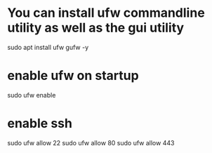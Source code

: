 # You can install ufw commandline utility as well as the gui utility
sudo apt install ufw gufw -y
# enable ufw on startup
sudo ufw enable
# enable ssh
sudo ufw allow 22
sudo ufw allow 80
sudo ufw allow 443
